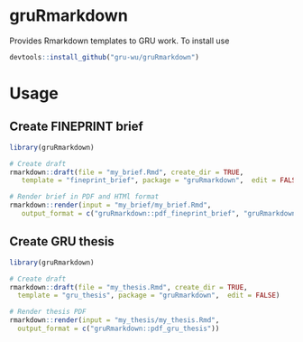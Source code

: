 # gruRmarkdown

Provides Rmarkdown templates to GRU work. To install use
```r
devtools::install_github("gru-wu/gruRmarkdown")
```

# Usage 

## Create FINEPRINT brief
```r
library(gruRmarkdown)

# Create draft
rmarkdown::draft(file = "my_brief.Rmd", create_dir = TRUE,
   template = "fineprint_brief", package = "gruRmarkdown",  edit = FALSE)

# Render brief in PDF and HTMl format
rmarkdown::render(input = "my_brief/my_brief.Rmd",
   output_format = c("gruRmarkdown::pdf_fineprint_brief", "gruRmarkdown::html_fineprint_brief"))
```

## Create GRU thesis
```r
library(gruRmarkdown)

# Create draft
rmarkdown::draft(file = "my_thesis.Rmd", create_dir = TRUE,
  template = "gru_thesis", package = "gruRmarkdown",  edit = FALSE)

# Render thesis PDF
rmarkdown::render(input = "my_thesis/my_thesis.Rmd", 
  output_format = c("gruRmarkdown::pdf_gru_thesis"))
```

